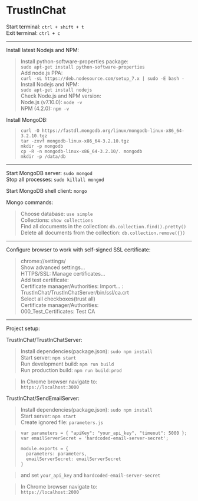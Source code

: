 # TrustInChat    
    
Start terminal: `ctrl + shift + t`    
Exit terminal: `ctrl + c`  
    
----------------        
   
Install latest Nodejs and NPM:        
> Install python-software-properties package:         
> `sudo apt-get install python-software-properties`     
> Add node.js PPA:    
> `curl -sL https://deb.nodesource.com/setup_7.x | sudo -E bash -`     
> Install Nodejs and NPM:   
> `sudo apt-get install nodejs`     
> Check Node.js and NPM version:   
> Node.js (v7.10.0): `node -v`     
> NPM (4.2.0): `npm -v`     
     
Install MongoDB:      
     
> `curl -O https://fastdl.mongodb.org/linux/mongodb-linux-x86_64-3.2.10.tgz`      
> `tar -zxvf mongodb-linux-x86_64-3.2.10.tgz`      
> `mkdir -p mongodb`     
> `cp -R -n mongodb-linux-x86_64-3.2.10/. mongodb`      
> `mkdir -p /data/db`     
    
----------------     
    
Start MongoDB server: `sudo mongod`      
Stop all processes: `sudo killall mongod`      
     
Start MongoDB shell client: `mongo`     
     
Mongo commands:     
> Choose database: `use simple`    
> Collections: `show collections`      
> Find all documents in the collection: `db.collection.find().pretty()`     
> Delete all documents from the collection: `db.collection.remove({})`     
      
----------------     
    
Configure browser to work with self-signed SSL certificate:    
    
> chrome://settings/    
> Show advanced settings...   
> HTTPS/SSL: Manage certificates...   
> Add test certificate:      
> Certificate manager/Authorities: Import... :    
> TrustInChat/TrustInChatServer/bin/ssl/ca.crt  
> Select all checkboxes(trust all)     
> Certificate manager/Authorities:   
> 000_Test_Certificates: Test CA     
    
---------------- 

Project setup:     
     
TrustInChat/TrustInChatServer:     

> Install dependencies(package.json): `sudo npm install`     
> Start server: `npm start`     
> Run development build: `npm run build`    
> Run production build: `npm run build:prod`      
    
> In Chrome browser navigate to:        
> `https://localhost:3000`        
       


TrustInChat/SendEmailServer:      

> Install dependencies(package.json): `sudo npm install`     
> Start server: `npm start`    
> Create ignored file: `parameters.js`     
    
> `var parameters = { "apiKey": "your_api_key", "timeout": 5000 };`     
> `var emailServerSecret = 'hardcoded-email-server-secret';`     
>       
> `module.exports = {`     
> `  parameters: parameters,`     
> `  emailServerSecret: emailServerSecret`     
> `}`     
     
> and set `your_api_key` and `hardcoded-email-server-secret`     
   
> In Chrome browser navigate to:        
> `https://localhost:2000`        
      

    
   
    



     
    
    

